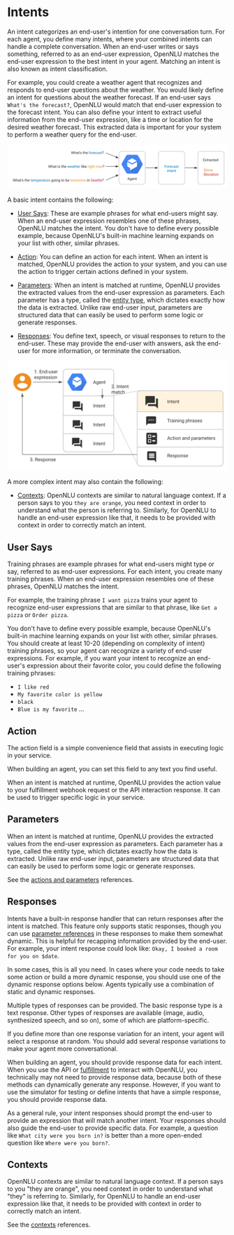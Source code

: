 # Intents

An intent categorizes an end-user's intention for one conversation turn. For each agent, you define many intents, where your combined intents can handle a complete conversation. When an end-user writes or says something, referred to as an end-user expression, OpenNLU matches the end-user expression to the best intent in your agent. Matching an intent is also known as intent classification.

For example, you could create a weather agent that recognizes and responds to end-user questions about the weather. You would likely define an intent for questions about the weather forecast. If an end-user says `What's the forecast?`, OpenNLU would match that end-user expression to the forecast intent. You can also define your intent to extract useful information from the end-user expression, like a time or location for the desired weather forecast. This extracted data is important for your system to perform a weather query for the end-user.

![](../images/intent-match-forecast.svg)

A basic intent contains the following:

- [User Says](#user-says): These are example phrases for what end-users might say. When an end-user expression resembles one of these phrases, OpenNLU matches the intent. You don't have to define every possible example, because OpenNLU's built-in machine learning expands on your list with other, similar phrases.

- [Action](#action): You can define an action for each intent. When an intent is matched, OpenNLU provides the action to your system, and you can use the action to trigger certain actions defined in your system.

- [Parameters](#parameters): When an intent is matched at runtime, OpenNLU provides the extracted values from the end-user expression as parameters. Each parameter has a type, called the [entity type](entities.md), which dictates exactly how the data is extracted. Unlike raw end-user input, parameters are structured data that can easily be used to perform some logic or generate responses.

- [Responses](#responses): You define text, speech, or visual responses to return to the end-user. These may provide the end-user with answers, ask the end-user for more information, or terminate the conversation.

![](../images/intent-match-respond-basic.svg)

A more complex intent may also contain the following:

- [Contexts](#contexts): OpenNLU contexts are similar to natural language context. If a person says to you `they are orange`, you need context in order to understand what the person is referring to. Similarly, for OpenNLU to handle an end-user expression like that, it needs to be provided with context in order to correctly match an intent.

## User Says

Training phrases are example phrases for what end-users might type or say, referred to as end-user expressions. For each intent, you create many training phrases. When an end-user expression resembles one of these phrases, OpenNLU matches the intent.

For example, the training phrase `I want pizza` trains your agent to recognize end-user expressions that are similar to that phrase, like `Get a pizza` or `Order pizza`.

You don't have to define every possible example, because OpenNLU's built-in machine learning expands on your list with other, similar phrases. You should create at least 10-20 (depending on complexity of intent) training phrases, so your agent can recognize a variety of end-user expressions. For example, if you want your intent to recognize an end-user's expression about their favorite color, you could define the following training phrases:

- `I like red`
- `My favorite color is yellow`
- `black`
- `Blue is my favorite`
...
  
## Action

The action field is a simple convenience field that assists in executing logic in your service.

When building an agent, you can set this field to any text you find useful.

When an intent is matched at runtime, OpenNLU provides the action value to your fulfillment webhook request or the API interaction response. It can be used to trigger specific logic in your service.

## Parameters

When an intent is matched at runtime, OpenNLU provides the extracted values from the end-user expression as parameters. Each parameter has a type, called the entity type, which dictates exactly how the data is extracted. Unlike raw end-user input, parameters are structured data that can easily be used to perform some logic or generate responses.

See the [actions and parameters](actions-and-parameters.md#parameters) references.

## Responses

Intents have a built-in response handler that can return responses after the intent is matched. This feature only supports static responses, though you can use [parameter references](#parameters) in these responses to make them somewhat dynamic. This is helpful for recapping information provided by the end-user. For example, your intent response could look like: `Okay, I booked a room for you on $date`.

In some cases, this is all you need. In cases where your code needs to take some action or build a more dynamic response, you should use one of the dynamic response options below. Agents typically use a combination of static and dynamic responses.

Multiple types of responses can be provided. The basic response type is a text response. Other types of responses are available (image, audio, synthesized speech, and so on), some of which are platform-specific.

If you define more than one response variation for an intent, your agent will select a response at random. You should add several response variations to make your agent more conversational.

When building an agent, you should provide response data for each intent. When you use the API or [fulfillment](fulfillment.md) to interact with OpenNLU, you technically may not need to provide response data, because both of these methods can dynamically generate any response. However, if you want to use the simulator for testing or define intents that have a simple response, you should provide response data.

As a general rule, your intent responses should prompt the end-user to provide an expression that will match another intent. Your responses should also guide the end-user to provide specific data. For example, a question like `What city were you born in?` is better than a more open-ended question like `Where were you born?`.

## Contexts

OpenNLU contexts are similar to natural language context. If a person says to you "they are orange", you need context in order to understand what "they" is referring to. Similarly, for OpenNLU to handle an end-user expression like that, it needs to be provided with context in order to correctly match an intent.

See the [contexts](contexts.md) references.
